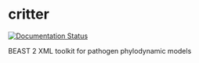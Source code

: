 # critter
[![Documentation Status](https://readthedocs.org/projects/critter/badge/?version=latest)](https://critter.readthedocs.io/en/latest/?badge=latest)

BEAST 2 XML toolkit for pathogen phylodynamic models
